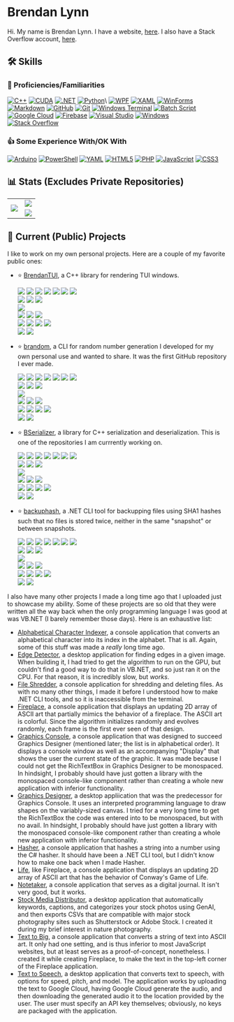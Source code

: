 # Brendan Lynn

Hi. My name is Brendan Lynn. I have a website, [here](https://www.brendanlynn.org). I also have a Stack Overflow account, [here](https://stackoverflow.com/users/22141420/).

## :hammer_and_wrench: Skills

### :rocket: Proficiencies/Familiarities
[![C++](https://img.shields.io/badge/c++-00599C.svg?style=for-the-badge&logo=c%2B%2B&logoColor=white)](https://en.wikipedia.org/wiki/C%2B%2B)
[![CUDA](https://img.shields.io/badge/CUDA-76B900?style=for-the-badge&logo=nvidia&logoColor=white)](https://en.wikipedia.org/wiki/CUDA)
[![.NET](https://img.shields.io/badge/.NET-512BD4?style=for-the-badge&logo=dotnet&logoColor=white)](https://en.wikipedia.org/wiki/.NET)
[![Python](https://img.shields.io/badge/python-3670A0?style=for-the-badge&logo=python&logoColor=ffdd54)](https://en.wikipedia.org/wiki/Python_(programming_language))\
[![WPF](https://img.shields.io/badge/WPF-5C2D91?style=for-the-badge&logoColor=white)](https://en.wikipedia.org/wiki/Windows_Presentation_Foundation)
[![XAML](https://img.shields.io/badge/XAML-0C54C2?style=for-the-badge&logoColor=white)](https://en.wikipedia.org/wiki/Extensible_Application_Markup_Language)
[![WinForms](https://img.shields.io/badge/WinForms-FF0000?style=for-the-badge&logoColor=white)](https://en.wikipedia.org/wiki/Windows_Forms)\
[![Markdown](https://img.shields.io/badge/markdown-000000.svg?style=for-the-badge&logo=markdown&logoColor=white)](https://en.wikipedia.org/wiki/Markdown)
[![GitHub](https://img.shields.io/badge/GitHub-181717?style=for-the-badge&logo=github&logoColor=white)](https://en.wikipedia.org/wiki/GitHub)
[![Git](https://img.shields.io/badge/Git-F05032?style=for-the-badge&logo=git&logoColor=white)](https://en.wikipedia.org/wiki/Git)
[![Windows Terminal](https://img.shields.io/badge/Windows%20Terminal-4D4D4D.svg?style=for-the-badge&logo=windows-terminal&logoColor=white)](https://en.wikipedia.org/wiki/Windows_Terminal)
[![Batch Script](https://img.shields.io/badge/batch_script-00f.svg?style=for-the-badge&logo=windows&logoColor=white)](https://en.wikipedia.org/wiki/Batch_file)\
[![Google Cloud](https://img.shields.io/badge/GoogleCloud-4285F4.svg?style=for-the-badge&logo=google-cloud&logoColor=white)](https://en.wikipedia.org/wiki/Google_Cloud_Platform)
[![Firebase](https://img.shields.io/badge/firebase-a08021?style=for-the-badge&logo=firebase&logoColor=ffcd34)](https://en.wikipedia.org/wiki/Firebase)
[![Visual Studio](https://img.shields.io/badge/Visual%20Studio-5C2D91.svg?style=for-the-badge&logo=visual-studio&logoColor=white)](https://en.wikipedia.org/wiki/Visual_Studio)
[![Windows](https://img.shields.io/badge/Windows-0078D6?style=for-the-badge&logo=windows&logoColor=white)](https://en.wikipedia.org/wiki/Windows_10)\
[![Stack Overflow](https://img.shields.io/badge/Stack_Overflow-FE7A16?style=for-the-badge&logo=stack-overflow&logoColor=white)](https://en.wikipedia.org/wiki/Stack_Overflow)

### :thumbsup: Some Experience With/OK With
[![Arduino](https://img.shields.io/badge/-Arduino-00979D?style=for-the-badge&logo=Arduino&logoColor=white)](https://en.wikipedia.org/wiki/Arduino)
[![PowerShell](https://img.shields.io/badge/PowerShell-5391FE.svg?style=for-the-badge&logo=powershell&logoColor=white)](https://en.wikipedia.org/wiki/PowerShell)
[![YAML](https://img.shields.io/badge/yaml-ffffff.svg?style=for-the-badge&logo=yaml&logoColor=151515)](https://en.wikipedia.org/wiki/YAML)
[![HTML5](https://img.shields.io/badge/html5-E34F26.svg?style=for-the-badge&logo=html5&logoColor=white)](https://en.wikipedia.org/wiki/HTML5)
[![PHP](https://img.shields.io/badge/php-777BB4.svg?style=for-the-badge&logo=php&logoColor=white)](https://en.wikipedia.org/wiki/PHP)
[![JavaScript](https://img.shields.io/badge/javascript-323330.svg?style=for-the-badge&logo=javascript&logoColor=%23F7DF1E)](https://en.wikipedia.org/wiki/JavaScript)
[![CSS3](https://img.shields.io/badge/css3-1572B6.svg?style=for-the-badge&logo=css3&logoColor=white)](https://en.wikipedia.org/wiki/CSS)

## :bar_chart: Stats (Excludes Private Repositories)

<table>
  <tr>
    <td rowspan="2" align="center"><picture><img src="https://github-readme-stats.vercel.app/api/top-langs/?username=brendanlynn"/></picture></td>
    <td align="center"><a href="https://stackoverflow.com/users/22141420/"><img src="https://stackoverflow.com/users/flair/22141420.png?theme=clean"/></a></td>
  </tr>
  <tr>
    <td align="center"><picture><img src="https://github-readme-stats.vercel.app/api?username=brendanlynn"/></picture></td>
  </tr>
</table>

## :star2: Current (Public) Projects

I like to work on my own personal projects. Here are a couple of my favorite public ones:

* :star: [BrendanTUI](https://github.com/brendanlynn/BrendanTUI), a C++ library for rendering TUI windows.
  
  [![](https://badgen.net/github/watchers/brendanlynn/BrendanTUI)](https://github.com/brendanlynn/BrendanTUI/watchers) [![](https://badgen.net/github/branches/brendanlynn/BrendanTUI)](https://github.com/brendanlynn/BrendanTUI/branches) [![](https://badgen.net/github/releases/brendanlynn/BrendanTUI)](https://github.com/brendanlynn/BrendanTUI/releases) [![](https://badgen.net/github/tags/brendanlynn/BrendanTUI)](https://github.com/brendanlynn/BrendanTUI/tags) [![](https://badgen.net/github/stars/brendanlynn/BrendanTUI)](https://github.com/brendanlynn/BrendanTUI/stargazers) [![](https://badgen.net/github/forks/brendanlynn/BrendanTUI)](https://github.com/brendanlynn/BrendanTUI/forks) [![](https://badgen.net/github/contributors/brendanlynn/BrendanTUI)](https://github.com/brendanlynn/BrendanTUI/graphs/contributors)\
  [![](https://badgen.net/github/tag/brendanlynn/BrendanTUI)](https://github.com/brendanlynn/BrendanTUI/tags) [![](https://badgen.net/github/release/brendanlynn/BrendanTUI?label=latest%20release)](https://github.com/brendanlynn/BrendanTUI/releases/latest) [![](https://badgen.net/github/release/brendanlynn/BrendanTUI/stable?label=latest%20stable%20release)](https://github.com/brendanlynn/BrendanTUI/releases)\
  [![](https://badgen.net/github/dependents-repo/brendanlynn/BrendanTUI)](https://github.com/brendanlynn/BrendanTUI/network/dependents)\
  [![](https://badgen.net/github/issues/brendanlynn/BrendanTUI)](https://github.com/brendanlynn/BrendanTUI/issues?q=is%3Aissue) [![](https://badgen.net/github/open-issues/brendanlynn/BrendanTUI)](https://github.com/brendanlynn/BrendanTUI/issues?q=is%3Aissue+is%3Aopen) [![](https://badgen.net/github/closed-issues/brendanlynn/BrendanTUI)](https://github.com/brendanlynn/BrendanTUI/issues?q=is%3Aissue+is%3Aclosed)\
  [![](https://badgen.net/github/prs/brendanlynn/BrendanTUI)](https://github.com/brendanlynn/BrendanTUI/pulls?q=is%3Apr) [![](https://badgen.net/github/open-prs/brendanlynn/BrendanTUI)](https://github.com/brendanlynn/BrendanTUI/pulls?q=is%3Apr+is%3Aopen) [![](https://badgen.net/github/closed-prs/brendanlynn/BrendanTUI)](https://github.com/brendanlynn/BrendanTUI/pulls?q=is%3Apr+is%3Aclosed) [![](https://badgen.net/github/merged-prs/brendanlynn/BrendanTUI)](https://github.com/brendanlynn/BrendanTUI/pulls?q=is%3Apr+is%3Amerged)\
  [![](https://badgen.net/github/commits/brendanlynn/BrendanTUI)](https://github.com/brendanlynn/BrendanTUI/commits/) [![](https://badgen.net/github/last-commit/brendanlynn/BrendanTUI)](https://github.com/brendanlynn/BrendanTUI/commits/)
* :star: [brandom](https://github.com/brendanlynn/brandom), a CLI for random number generation I developed for my own personal use and wanted to share. It was the first GitHub repository I ever made.
  
  [![](https://badgen.net/github/watchers/brendanlynn/brandom)](https://github.com/brendanlynn/brandom/watchers) [![](https://badgen.net/github/branches/brendanlynn/brandom)](https://github.com/brendanlynn/brandom/branches) [![](https://badgen.net/github/releases/brendanlynn/brandom)](https://github.com/brendanlynn/brandom/releases) [![](https://badgen.net/github/tags/brendanlynn/brandom)](https://github.com/brendanlynn/brandom/tags) [![](https://badgen.net/github/stars/brendanlynn/brandom)](https://github.com/brendanlynn/brandom/stargazers) [![](https://badgen.net/github/forks/brendanlynn/brandom)](https://github.com/brendanlynn/brandom/forks) [![](https://badgen.net/github/contributors/brendanlynn/brandom)](https://github.com/brendanlynn/brandom/graphs/contributors)\
  [![](https://badgen.net/github/tag/brendanlynn/brandom)](https://github.com/brendanlynn/brandom/tags) [![](https://badgen.net/github/release/brendanlynn/brandom?label=latest%20release)](https://github.com/brendanlynn/brandom/releases/latest) [![](https://badgen.net/github/release/brendanlynn/brandom/stable?label=latest%20stable%20release)](https://github.com/brendanlynn/brandom/releases)\
  [![](https://badgen.net/github/dependents-repo/brendanlynn/brandom)](https://github.com/brendanlynn/brandom/network/dependents)\
  [![](https://badgen.net/github/issues/brendanlynn/brandom)](https://github.com/brendanlynn/brandom/issues?q=is%3Aissue) [![](https://badgen.net/github/open-issues/brendanlynn/brandom)](https://github.com/brendanlynn/brandom/issues?q=is%3Aissue+is%3Aopen) [![](https://badgen.net/github/closed-issues/brendanlynn/brandom)](https://github.com/brendanlynn/brandom/issues?q=is%3Aissue+is%3Aclosed)\
  [![](https://badgen.net/github/prs/brendanlynn/brandom)](https://github.com/brendanlynn/brandom/pulls?q=is%3Apr) [![](https://badgen.net/github/open-prs/brendanlynn/brandom)](https://github.com/brendanlynn/brandom/pulls?q=is%3Apr+is%3Aopen) [![](https://badgen.net/github/closed-prs/brendanlynn/brandom)](https://github.com/brendanlynn/brandom/pulls?q=is%3Apr+is%3Aclosed) [![](https://badgen.net/github/merged-prs/brendanlynn/brandom)](https://github.com/brendanlynn/brandom/pulls?q=is%3Apr+is%3Amerged)\
  [![](https://badgen.net/github/commits/brendanlynn/brandom)](https://github.com/brendanlynn/brandom/commits/) [![](https://badgen.net/github/last-commit/brendanlynn/brandom)](https://github.com/brendanlynn/brandom/commits/)
* :star: [BSerializer](https://github.com/brendanlynn/BSerializer), a library for C++ serialization and deserialization. This is one of the repositories I am currrently working on.
  
  [![](https://badgen.net/github/watchers/brendanlynn/BSerializer)](https://github.com/brendanlynn/BSerializer/watchers) [![](https://badgen.net/github/branches/brendanlynn/BSerializer)](https://github.com/brendanlynn/BSerializer/branches) [![](https://badgen.net/github/releases/brendanlynn/BSerializer)](https://github.com/brendanlynn/BSerializer/releases) [![](https://badgen.net/github/tags/brendanlynn/BSerializer)](https://github.com/brendanlynn/BSerializer/tags) [![](https://badgen.net/github/stars/brendanlynn/BSerializer)](https://github.com/brendanlynn/BSerializer/stargazers) [![](https://badgen.net/github/forks/brendanlynn/BSerializer)](https://github.com/brendanlynn/BSerializer/forks) [![](https://badgen.net/github/contributors/brendanlynn/BSerializer)](https://github.com/brendanlynn/BSerializer/graphs/contributors)\
  [![](https://badgen.net/github/tag/brendanlynn/BSerializer)](https://github.com/brendanlynn/BSerializer/tags) [![](https://badgen.net/github/release/brendanlynn/BSerializer?label=latest%20release)](https://github.com/brendanlynn/BSerializer/releases/latest) [![](https://badgen.net/github/release/brendanlynn/BSerializer/stable?label=latest%20stable%20release)](https://github.com/brendanlynn/BSerializer/releases)\
  [![](https://badgen.net/github/dependents-repo/brendanlynn/BSerializer)](https://github.com/brendanlynn/BSerializer/network/dependents)\
  [![](https://badgen.net/github/issues/brendanlynn/BSerializer)](https://github.com/brendanlynn/BSerializer/issues?q=is%3Aissue) [![](https://badgen.net/github/open-issues/brendanlynn/BSerializer)](https://github.com/brendanlynn/BSerializer/issues?q=is%3Aissue+is%3Aopen) [![](https://badgen.net/github/closed-issues/brendanlynn/BSerializer)](https://github.com/brendanlynn/BSerializer/issues?q=is%3Aissue+is%3Aclosed)\
  [![](https://badgen.net/github/prs/brendanlynn/BSerializer)](https://github.com/brendanlynn/BSerializer/pulls?q=is%3Apr) [![](https://badgen.net/github/open-prs/brendanlynn/BSerializer)](https://github.com/brendanlynn/BSerializer/pulls?q=is%3Apr+is%3Aopen) [![](https://badgen.net/github/closed-prs/brendanlynn/BSerializer)](https://github.com/brendanlynn/BSerializer/pulls?q=is%3Apr+is%3Aclosed) [![](https://badgen.net/github/merged-prs/brendanlynn/BSerializer)](https://github.com/brendanlynn/BSerializer/pulls?q=is%3Apr+is%3Amerged)\
  [![](https://badgen.net/github/commits/brendanlynn/BSerializer)](https://github.com/brendanlynn/BSerializer/commits/) [![](https://badgen.net/github/last-commit/brendanlynn/BSerializer)](https://github.com/brendanlynn/BSerializer/commits/)
* :star: [backuphash](https://github.com/brendanlynn/backuphash), a .NET CLI tool for backupping files using SHA1 hashes such that no files is stored twice, neither in the same "snapshot" or between snapshots.
  
  [![](https://badgen.net/github/watchers/brendanlynn/backuphash)](https://github.com/brendanlynn/backuphash/watchers) [![](https://badgen.net/github/branches/brendanlynn/backuphash)](https://github.com/brendanlynn/backuphash/branches) [![](https://badgen.net/github/releases/brendanlynn/backuphash)](https://github.com/brendanlynn/backuphash/releases) [![](https://badgen.net/github/tags/brendanlynn/backuphash)](https://github.com/brendanlynn/backuphash/tags) [![](https://badgen.net/github/stars/brendanlynn/backuphash)](https://github.com/brendanlynn/backuphash/stargazers) [![](https://badgen.net/github/forks/brendanlynn/backuphash)](https://github.com/brendanlynn/backuphash/forks) [![](https://badgen.net/github/contributors/brendanlynn/backuphash)](https://github.com/brendanlynn/backuphash/graphs/contributors)\
  [![](https://badgen.net/github/tag/brendanlynn/backuphash)](https://github.com/brendanlynn/backuphash/tags) [![](https://badgen.net/github/release/brendanlynn/backuphash?label=latest%20release)](https://github.com/brendanlynn/backuphash/releases/latest) [![](https://badgen.net/github/release/brendanlynn/backuphash/stable?label=latest%20stable%20release)](https://github.com/brendanlynn/backuphash/releases)\
  [![](https://badgen.net/github/dependents-repo/brendanlynn/backuphash)](https://github.com/brendanlynn/backuphash/network/dependents)\
  [![](https://badgen.net/github/issues/brendanlynn/backuphash)](https://github.com/brendanlynn/backuphash/issues?q=is%3Aissue) [![](https://badgen.net/github/open-issues/brendanlynn/backuphash)](https://github.com/brendanlynn/backuphash/issues?q=is%3Aissue+is%3Aopen) [![](https://badgen.net/github/closed-issues/brendanlynn/backuphash)](https://github.com/brendanlynn/backuphash/issues?q=is%3Aissue+is%3Aclosed)\
  [![](https://badgen.net/github/prs/brendanlynn/backuphash)](https://github.com/brendanlynn/backuphash/pulls?q=is%3Apr) [![](https://badgen.net/github/open-prs/brendanlynn/backuphash)](https://github.com/brendanlynn/backuphash/pulls?q=is%3Apr+is%3Aopen) [![](https://badgen.net/github/closed-prs/brendanlynn/backuphash)](https://github.com/brendanlynn/backuphash/pulls?q=is%3Apr+is%3Aclosed) [![](https://badgen.net/github/merged-prs/brendanlynn/backuphash)](https://github.com/brendanlynn/backuphash/pulls?q=is%3Apr+is%3Amerged)\
  [![](https://badgen.net/github/commits/brendanlynn/backuphash)](https://github.com/brendanlynn/backuphash/commits/) [![](https://badgen.net/github/last-commit/brendanlynn/backuphash)](https://github.com/brendanlynn/backuphash/commits/)

I also have many other projects I made a long time ago that I uploaded just to showcase my ability. Some of these projects are so old that they were written all the way back when the only programming language I was good at was VB.NET (I barely remember those days). Here is an exhaustive list:

* [Alphabetical Character Indexer](https://github.com/brendanlynn/Alphabetical-Character-Indexer), a console application that converts an alphabetical character into its index in the alphabet. That is all. Again, some of this stuff was made a _really_ long time ago.
* [Edge Detector](https://github.com/brendanlynn/Edge-Detector), a desktop application for finding edges in a given image. When building it, I had tried to get the algorithm to run on the GPU, but couldn't find a good way to do that in VB.NET, and so just ran it on the CPU. For that reason, it is incredibly slow, but _works_.
* [File Shredder](https://github.com/brendanlynn/File-Shredder), a console application for shredding and deleting files. As with no many other things, I made it before I understood how to make .NET CLI tools, and so it is inaccessible from the terminal.
* [Fireplace](https://github.com/brendanlynn/Fireplace), a console application that displays an updating 2D array of ASCII art that partially mimics the behavior of a fireplace. The ASCII art is colorful. Since the algorithm initializes randomly and evolves randomly, each frame is the first ever seen of that design.
* [Graphics Console](https://github.com/brendanlynn/Graphics-Console), a console application that was designed to succeed Graphics Designer (mentioned later; the list is in alphabetical order). It displays a console window as well as an accompanying "Display" that shows the user the current state of the graphic. It was made because I could not get the RichTextBox in Graphics Designer to be monospaced. In hindsight, I probably should have just gotten a library with the monospaced console-like component rather than creating a whole new application with inferior functionality.
* [Graphics Designer](https://github.com/brendanlynn/Graphics-Designer), a desktop appliication that was the predecessor for Graphics Console. It uses an interpreted programming language to draw shapes on the variably-sized canvas. I tried for a very long time to get the RichTextBox the code was entered into to be monospaced, but with no avail. In hindsight, I probably should have just gotten a library with the monospaced console-like component rather than creating a whole new application with inferior functionality.
* [Hasher](https://github.com/brendanlynn/Hasher), a console application that hashes a string into a number using the C# hasher. It should have been a .NET CLI tool, but I didn't know how to make one back when I made Hasher.
* [Life](https://github.com/brendanlynn/Life), like Fireplace, a console application that displays an updating 2D array of ASCII art that has the behavior of Conway's Game of Life.
* [Notetaker](https://github.com/brendanlynn/Notetaker), a console application that serves as a digital journal. It isn't very good, but it works.
* [Stock Media Distributor](https://github.com/brendanlynn/Stock-Media-Distributor), a desktop application that automatically keywords, captions, and categorizes your stock photos using GenAI, and then exports CSVs that are compatible with major stock photography sites such as Shutterstock or Adobe Stock. I created it during my brief interest in nature photography.
* [Text to Big](https://github.com/brendanlynn/Text-to-Big), a console application that converts a string of text into ASCII art. It only had one setting, and is thus inferior to most JavaScript websites, but at least serves as a proof-of-concept, nonetheless. I created it while creating Fireplace, to make the text in the top-left corner of the Fireplace application.
* [Text to Speech](https://github.com/brendanlynn/Text-to-Speech), a desktop application that converts text to speech, with options for speed, pitch, and model. The application works by uploading the text to Google Cloud, having Google Cloud generate the audio, and then downloading the generated audio it to the location provided by the user. The user must specify an API key themselves; obviously, no keys are packaged with the application.

